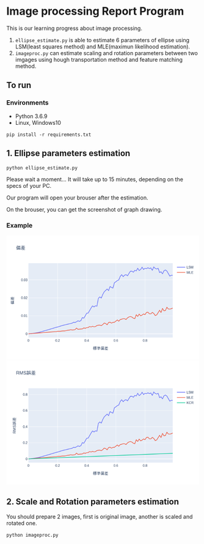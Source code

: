 # Image processing Report Program

This is our learning progress about image processing.

1. `ellipse_estimate.py` is able to estimate 6 parameters of ellipse using LSM(least squares method) and MLE(maximun likelihood estimation).
2. `imageproc.py` can estimate scaling and rotation parameters between two imgages using hough transportation method and feature matching method.

## To run
### Environments
- Python 3.6.9
- Linux, Windows10
```
pip install -r requirements.txt
```
## 1. Ellipse parameters estimation
```
python ellipse_estimate.py
```
Please wait a moment...
It will take up to 15 minutes, depending on the specs of your PC.

Our program will open your brouser after the estimation.

On the brouser, you can get the screenshot of graph drawing.
### Example
![example1](https://github.com/haruka0000/Image-Processing-Report-Program/blob/master/png/newplot.png)
![example2](https://github.com/haruka0000/Image-Processing-Report-Program/blob/master/png/newplot2.png)

##  2. Scale and Rotation parameters estimation
You should prepare 2 images, first is original image, another is scaled and rotated one.

```
python imageproc.py
```






